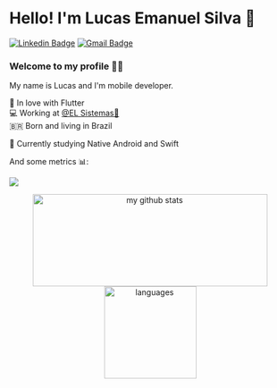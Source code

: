 # Hello! I'm Lucas Emanuel Silva 👋

[![Linkedin Badge](https://img.shields.io/badge/-LinkedIn-blue?style=flat-square&logo=Linkedin&logoColor=white&link=https://www.linkedin.com/in/lucas3g/)](https://www.linkedin.com/in/lucas3g/)
[![Gmail Badge](https://img.shields.io/badge/-Gmail-c14438?style=flat-square&logo=Gmail&logoColor=white&link=mailto:felipe.lima@agilize.com.br)](mailto:lucassilva080397@gmail.com)

### Welcome to my profile :man_technologist:

My name is Lucas and I'm mobile developer.

 💙  In love with Flutter<br>
 💻  Working at [@EL Sistemas🧡](https://www.elsistemas.com.br)<br>
 🇧🇷  Born and living in Brazil <br>
 
 📜 Currently studying Native Android and Swift <br>

And some metrics 📊:

<p align="start">
   <img src="https://github-profile-trophy.vercel.app/?username=lucas3g&column=7&theme=onedark"/>
</p>
<p align="center">
   <img src="https://github-readme-stats.vercel.app/api?username=lucas3g&show_icons=true&theme=tokyonight" alt="my github stats" width="420" height="165"/>
   <img src="https://github-readme-stats.vercel.app/api/top-langs/?username=lucas3g&layout=compact&theme=tokyonight" alt="languages" height="165">
</p>

<!-- ![Snake animation](https://github.com/lucas3g/lucas3g/blob/output/github-contribution-grid-snake.svg)

<h2>Total Profile Visits 🕵🏾‍♂️</h2>
<p align="center">
   <img src="https://profile-counter.glitch.me/lucas3g/count.svg" alt="Contador de Views"> 
</p> -->
